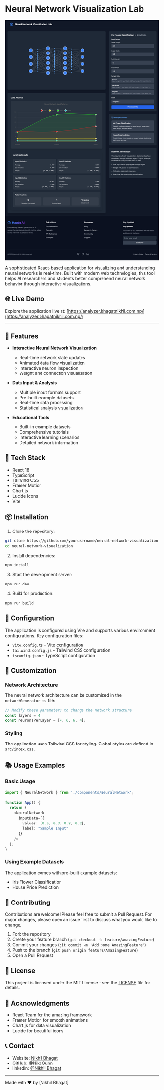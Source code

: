 # Neural Network Visualization Lab

<p align="center">
  <img src="public/preview.png" alt="Neural Network Visualization Lab" width="600"/>
</p>

A sophisticated React-based application for visualizing and understanding neural networks in real-time. Built with modern web technologies, this tool helps AI researchers and students better comprehend neural network behavior through interactive visualizations.

## 🌐 Live Demo

Explore the application live at: [https://analyzer.bhagatnikhil.com.np/](https://analyzer.bhagatnikhil.com.np/)

---

## 🌟 Features

- **Interactive Neural Network Visualization**
  - Real-time network state updates
  - Animated data flow visualization
  - Interactive neuron inspection
  - Weight and connection visualization

- **Data Input & Analysis**
  - Multiple input formats support
  - Pre-built example datasets
  - Real-time data processing
  - Statistical analysis visualization

- **Educational Tools**
  - Built-in example datasets
  - Comprehensive tutorials
  - Interactive learning scenarios
  - Detailed network information

## 🚀 Tech Stack

- React 18
- TypeScript
- Tailwind CSS
- Framer Motion
- Chart.js
- Lucide Icons
- Vite

## 📦 Installation

1. Clone the repository:
```bash
git clone https://github.com/yourusername/neural-network-visualization.git
cd neural-network-visualization
```

2. Install dependencies:
```bash
npm install
```

3. Start the development server:
```bash
npm run dev
```

4. Build for production:
```bash
npm run build
```

## 🔧 Configuration

The application is configured using Vite and supports various environment configurations. Key configuration files:

- `vite.config.ts` - Vite configuration
- `tailwind.config.js` - Tailwind CSS configuration
- `tsconfig.json` - TypeScript configuration

## 🎨 Customization

### Network Architecture

The neural network architecture can be customized in the `networkGenerator.ts` file:

```typescript
// Modify these parameters to change the network structure
const layers = 4;
const neuronsPerLayer = [4, 6, 6, 4];
```

### Styling

The application uses Tailwind CSS for styling. Global styles are defined in `src/index.css`.

## 📚 Usage Examples

### Basic Usage

```typescript
import { NeuralNetwork } from './components/NeuralNetwork';

function App() {
  return (
    <NeuralNetwork
      inputData={{
        values: [0.5, 0.3, 0.8, 0.2],
        label: "Sample Input"
      }}
    />
  );
}
```

### Using Example Datasets

The application comes with pre-built example datasets:
- Iris Flower Classification
- House Price Prediction

## 🤝 Contributing

Contributions are welcome! Please feel free to submit a Pull Request. For major changes, please open an issue first to discuss what you would like to change.

1. Fork the repository
2. Create your feature branch (`git checkout -b feature/AmazingFeature`)
3. Commit your changes (`git commit -m 'Add some AmazingFeature'`)
4. Push to the branch (`git push origin feature/AmazingFeature`)
5. Open a Pull Request

## 📄 License

This project is licensed under the MIT License - see the [LICENSE](LICENSE) file for details.

## 🙏 Acknowledgments

- React Team for the amazing framework
- Framer Motion for smooth animations
- Chart.js for data visualization
- Lucide for beautiful icons

## 📞 Contact

- Website: [Nikhil Bhagat](https://nikhilbhagat.com.np/)
- GitHub: [@NikeGunn](https://github.com/NikeGunn)
- linkedin: [@Nikhil Bhagat](https://www.linkedin.com/in/bhagatnikhil/)

---

Made with ❤️ by [Nikhil Bhagat] 